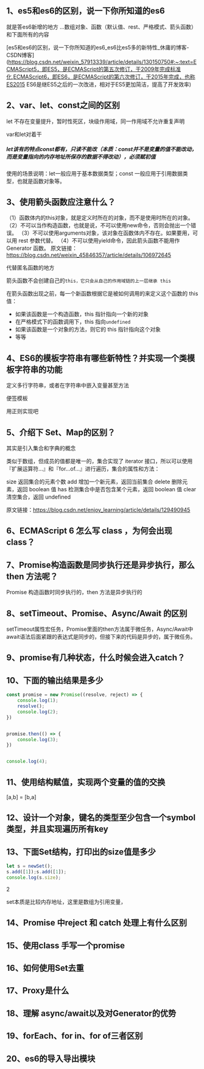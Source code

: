 ## **1、es5和es6的区别，说一下你所知道的es6**

就是答es6新增的地方 ...数组对象、函数（默认值、rest、严格模式、箭头函数） 和下面所有的内容

[es5和es6的区别，说一下你所知道的es6_es6比es5多的新特性_休庸的博客-CSDN博客](https://blog.csdn.net/weixin_57913339/article/details/130150750#:~:text=ECMAScript5，即ES5，是ECMAScript的第五次修订，于2009年完成标准化,ECMAScript6，即ES6，是ECMAScript的第六次修订，于2015年完成，也称ES2015 ES6是继ES5之后的一次改进，相对于ES5更加简洁，提高了开发效率)

## **2、var、let、const之间的区别**

let   不存在变量提升，暂时性死区，块级作用域，同一作用域不允许重复声明

var和let对着干

##### let该有的特点const都有，只读不能改（本质：const并不是变量的值不能改动，而是变量指向的内存地址所保存的数据不得改动），必须赋初值

使用的场景说明：let一般应用于基本数据类型；const 一般应用于引用数据类型，也就是函数对象等。

## **3、使用箭头函数应注意什么？**

（1）函数体内的this对象，就是定义时所在的对象，而不是使用时所在的对象。
（2）不可以当作构造函数，也就是说，不可以使用new命令，否则会抛出一个错误。
（3）不可以使用arguments对象，该对象在函数体内不存在。如果要用，可以用 rest 参数代替。
（4）不可以使用yield命令，因此箭头函数不能用作 Generator 函数。
原文链接：https://blog.csdn.net/weixin_45846357/article/details/106972645

代替匿名函数的地方



箭头函数不会创建自己的`this，它只会从自己的作用域链的上一层继承 this`

在箭头函数出现之前，每一个新函数根据它是被如何调用的来定义这个函数的 this 值：

- 如果该函数是一个构造函数，this 指针指向一个新的对象
- 在严格模式下的函数调用下，this 指向`undefined`
- 如果该函数是一个对象的方法，则它的 this 指针指向这个对象
- 等等

## **4、ES6的模板字符串有哪些新特性？并实现一个类模板字符串的功能**

定义多行字符串，或者在字符串中嵌入变量甚至方法

便签模板



用正则实现吧

## **5、介绍下 Set、Map的区别？**

其实是引入集合和字典的概念

类似于数组，但成员的值都是唯一的，集合实现了 iterator 接口，所以可以使用『扩展运算符…』和『for…of…』进行遍历，集合的属性和方法：

size 返回集合的元素个数
add 增加一个新元素，返回当前集合
delete 删除元素，返回 boolean 值
has 检测集合中是否包含某个元素，返回 boolean 值
clear 清空集合，返回 undefined

原文链接：https://blog.csdn.net/enjoy_learning/article/details/129490945

## **6、ECMAScript 6 怎么写 class ，为何会出现 class？**



## **7、Promise构造函数是同步执行还是异步执行，那么 then 方法呢？**

Promise 构造函数时同步执行的，then 方法是异步执行的

## **8、setTimeout、Promise、Async/Await 的区别**

setTimeout属性宏任务，Promise里面的then方法属于微任务，Async/Await中await语法后面紧跟的表达式是同步的，但接下来的代码是异步的，属于微任务。

## **9、promise有几种状态，什么时候会进入catch？**



## **10、下面的输出结果是多少**

```javascript
const promise = new Promise((resolve, reject) => {
    console.log(1);
    resolve();
    console.log(2);
})


promise.then(() => {
    console.log(3);
})


console.log(4);
```



## **11、使用结构赋值，实现两个变量的值的交换**

[a,b] = [b,a]

## **12、设计一个对象，键名的类型至少包含一个symbol类型，并且实现遍历所有key**



## **13、下面Set结构，打印出的size值是多少**

```javascript
let s = newSet();
s.add([1]);s.add([1]);
console.log(s.size);
```

2

set本质是比较内存地址，这里是数组为引用变量，

## **14、Promise 中reject 和 catch 处理上有什么区别**



## **15、使用class 手写一个promise**



## **16、如何使用Set去重**



## **17、Proxy是什么**



## **18、理解 async/await以及对Generator的优势**



## **19、forEach、for in、for of三者区别**



## **20、es6的导入导出模块**



